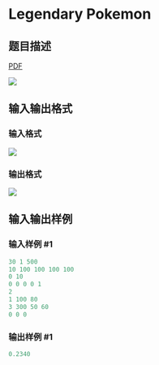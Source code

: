 # Legendary Pokemon

## 题目描述

[problemUrl]: https://uva.onlinejudge.org/index.php?option=com_onlinejudge&Itemid=8&category=13&page=show_problem&problem=1062

[PDF](https://uva.onlinejudge.org/external/101/p10121.pdf)

![](https://cdn.luogu.com.cn/upload/vjudge_pic/UVA10121/eee1065261eb0a9cf40b3feae70ff3ead076d632.png)

## 输入输出格式

### 输入格式

![](https://cdn.luogu.com.cn/upload/vjudge_pic/UVA10121/83fe34efec3b539d2e7ca1acbd76579b60a5178d.png)

### 输出格式

![](https://cdn.luogu.com.cn/upload/vjudge_pic/UVA10121/54393a8bb9f6078604d2eabc5a4de0b8ba9443c9.png)

## 输入输出样例

### 输入样例 #1

```cpp
30 1 500
10 100 100 100 100
0 10
0 0 0 0 1
2
1 100 80
3 300 50 60
0 0 0
```


### 输出样例 #1

```cpp
0.2340
```


